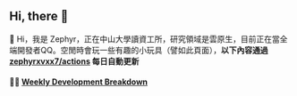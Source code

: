 <!--
**zephyrxvxx7/zephyrxvxx7** is a ✨ _special_ ✨ repository because its `README.md` (this file) appears on your GitHub profile.

Here are some ideas to get you started:

- 🔭 I’m currently working on ...
- 🌱 I’m currently learning ...
- 👯 I’m looking to collaborate on ...
- 🤔 I’m looking for help with ...
- 💬 Ask me about ...
- 📫 How to reach me: ...
- 😄 Pronouns: ...
- ⚡ Fun fact: ...
-->

## Hi, there 👋

👋 Hi，我是 Zephyr，正在中山大學讀資工所，研究領域是雲原生，目前正在當全端開發者QQ。空閒時會玩一些有趣的小玩具（譬如此頁面），**以下內容通過 <a href="https://github.com/zephyrxvxx7/zephyrxvxx7/actions" target="_blank">zephyrxvxx7/actions</a> 每日自動更新**

#### 🏊‍♂️ <a href="https://gist.githubusercontent.com/zephyrxvxx7/ee1787313f0772b51494d051b5edde7f" target="_blank">Weekly Development Breakdown</a>

<!-- code_time start -->
<!-- code_time end -->